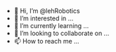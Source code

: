 - 👋 Hi, I’m @lehRobotics
- 👀 I’m interested in ...
- 🌱 I’m currently learning ...
- 💞️ I’m looking to collaborate on ...
- 📫 How to reach me ...

<!---
lehRobotics/lehRobotics is a ✨ special ✨ repository because its `README.md` (this file) appears on your GitHub profile.
You can click the Preview link to take a look at your changes.
--->

